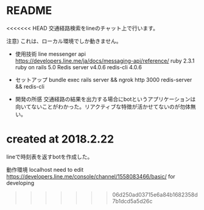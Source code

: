 # README

<<<<<<< HEAD
交通経路検索をlineのチャット上で行います。

注意) これは、ローカル環境でしか動きません。

* 使用技術
line messenger api https://developers.line.me/ja/docs/messaging-api/reference/
ruby 2.3.1 ruby on rails 5.0
Redis server v4.0.6 redis-cli 4.0.6

* セットアップ
bundle exec rails server && ngrok http 3000
redis-server && redis-cli

* 開発の所感
交通経路の結果を出力する場合にbotというアプリケーションは向いてないことがわかった。リアクティブな特徴が活かせてないのが勿体無い。

created at 2018.2.22
=======
lineで時刻表を返すbotを作成した。

動作環境 localhost need to edit https://developers.line.me/console/channel/1558083466/basic/ for developing
>>>>>>> 06d250ad03715e6a84b1682358d7b1dcd5a5d26c
